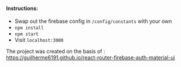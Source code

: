 
#### Instructions:
* Swap out the firebase config in ```/config/constants``` with your own
* ```npm install```
* ```npm start```
* Visit ```localhost:3000```
 
 
The project was created on the basis of :
 https://guilherme6191.github.io/react-router-firebase-auth-material-ui
